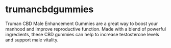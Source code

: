 # trumancbdgummies
Truman CBD Male Enhancement Gummies are a great way to boost your manhood and improve reproductive function. Made with a blend of powerful ingredients, these CBD gummies can help to increase testosterone levels and support male vitality.
